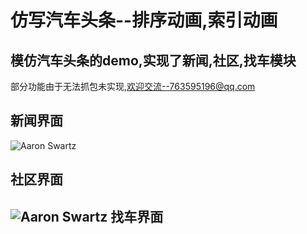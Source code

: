 # 

仿写汽车头条--排序动画,索引动画
====
模仿汽车头条的demo,实现了新闻,社区,找车模块
----

部分功能由于无法抓包未实现,欢迎交流--763595196@qq.com

新闻界面
----
![Aaron Swartz](https://github.com/ziTai/-/blob/master/HomeForCar/new_show.gif)

社区界面
----
![Aaron Swartz](https://github.com/ziTai/-/blob/master/HomeForCar/commit_show.gif)
找车界面
----